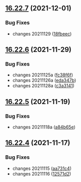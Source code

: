 ## [16.22.7](https://github.com/phandcock/GrampsView/compare/v16.22.6...v16.22.7) (2021-12-01)


### Bug Fixes

* changes 20211129 ([18fbeec](https://github.com/phandcock/GrampsView/commit/18fbeecb474df3948753afafc60e0d17f1c6f536))



## [16.22.6](https://github.com/phandcock/GrampsView/compare/v16.22.5...v16.22.6) (2021-11-29)


### Bug Fixes

* changes 20211125a ([fc38f6f](https://github.com/phandcock/GrampsView/commit/fc38f6f753e0d00e08716ef7a2f523bbe990df40))
* changes 20211126a ([eda347b](https://github.com/phandcock/GrampsView/commit/eda347b7532596c97f61479a4c0d9a1123f9d3e7))
* changes 20211128a ([c3a3141](https://github.com/phandcock/GrampsView/commit/c3a31419d36afd6b846e84969e110cdbb390e6ba))



## [16.22.5](https://github.com/phandcock/GrampsView/compare/v16.22.4...v16.22.5) (2021-11-19)


### Bug Fixes

* changes 20211118a ([a84b65e](https://github.com/phandcock/GrampsView/commit/a84b65e4c7535726185a72f21b7f01a5ae748775))



## [16.22.4](https://github.com/phandcock/GrampsView/compare/v16.22.3...v16.22.4) (2021-11-17)


### Bug Fixes

* changes 20211115 ([aa731c4](https://github.com/phandcock/GrampsView/commit/aa731c484f6216d2aebba0f4a7525300b8eeaad5))
* changes 20211116 ([12571d2](https://github.com/phandcock/GrampsView/commit/12571d23e2658aa9948443732521b4c4a5c5317f))



